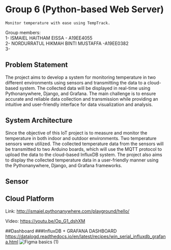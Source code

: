 # Group 6 (Python-based Web Server)

~~~~~~~~~~~~
Monitor temperature with ease using TempTrack.
~~~~~~~~~~~~

Group members:  
1- ISMAIEL HAITHAM EISSA - A19EE4055  
2- NORDURRATUL HIKMAH BINTI MUSTAFFA -A19EE0382  
3-


## Problem Statement

The project aims to develop a system for monitoring temperature in two different environments using sensors 
and transmitting the data to a cloud-based system. The collected data will be displayed in real-time 
using Pythonanywhere, Django, and Grafana. The main challenge is to ensure accurate and reliable data collection 
and transmission while providing an intuitive and user-friendly interface for data visualization and analysis.

## System Architecture

Since the objective of this IoT project is to measure and monitor the temperature in both indoor and outdoor environments. 
Two temperature sensors were utilized. The collected temperature data from the sensors will be transmitted to two Arduino 
boards, which will use the MQTT protocol to upload the data to the cloud-based InfluxDB system. 
The project also aims to display the collected temperature data in a user-friendly manner using 
the Pythonanywhere, Django, and Grafana frameworks. 

## Sensor




## Cloud Platform

Link: http://ismaiel.pythonanywhere.com/playground/hello/

Video: https://youtu.be/Op_G1_dshXM

##Dashboard
###InfluxDB + GRAFANA DASHBOARD 
https://datalogd.readthedocs.io/en/latest/recipes/win_serial_influxdb_grafana.html
![Figma basics (1)](https://user-images.githubusercontent.com/124263652/236373656-b9343815-68ac-4caf-86bc-162a757ad881.png)
